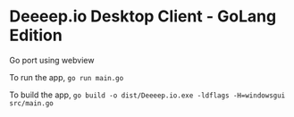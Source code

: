 # Deeeep.io Desktop Client - GoLang Edition

Go port using webview

To run the app,
```go run main.go```

To build the app,
```go build -o dist/Deeeep.io.exe -ldflags -H=windowsgui src/main.go ```
